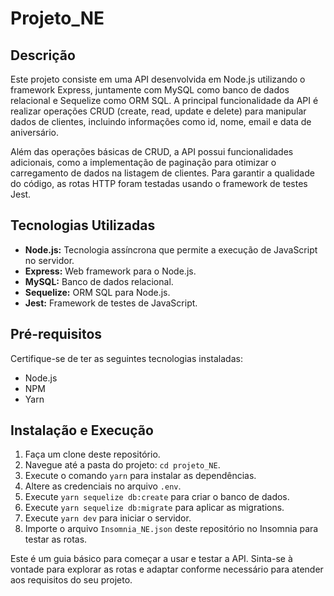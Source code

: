 # Projeto_NE

## Descrição

Este projeto consiste em uma API desenvolvida em Node.js utilizando o framework Express, juntamente com MySQL como banco de dados relacional e Sequelize como ORM SQL. A principal funcionalidade da API é realizar operações CRUD (create, read, update e delete) para manipular dados de clientes, incluindo informações como id, nome, email e data de aniversário.

Além das operações básicas de CRUD, a API possui funcionalidades adicionais, como a implementação de paginação para otimizar o carregamento de dados na listagem de clientes. Para garantir a qualidade do código, as rotas HTTP foram testadas usando o framework de testes Jest.

## Tecnologias Utilizadas

- **Node.js:** Tecnologia assíncrona que permite a execução de JavaScript no servidor.
- **Express:** Web framework para o Node.js.
- **MySQL:** Banco de dados relacional.
- **Sequelize:** ORM SQL para Node.js.
- **Jest:** Framework de testes de JavaScript.

## Pré-requisitos

Certifique-se de ter as seguintes tecnologias instaladas:

- Node.js
- NPM
- Yarn

## Instalação e Execução

1. Faça um clone deste repositório.
2. Navegue até a pasta do projeto: `cd projeto_NE`.
3. Execute o comando `yarn` para instalar as dependências.
4. Altere as credenciais no arquivo `.env`.
5. Execute `yarn sequelize db:create` para criar o banco de dados.
6. Execute `yarn sequelize db:migrate` para aplicar as migrations.
7. Execute `yarn dev` para iniciar o servidor.
8. Importe o arquivo `Insomnia_NE.json` deste repositório no Insomnia para testar as rotas.

Este é um guia básico para começar a usar e testar a API. Sinta-se à vontade para explorar as rotas e adaptar conforme necessário para atender aos requisitos do seu projeto.
